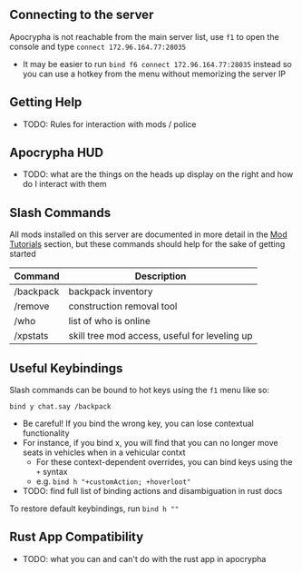## Connecting to the server
Apocrypha is not reachable from the main server list, use `f1` to open the console and type `connect 172.96.164.77:28035`

- It may be easier to run `bind f6 connect 172.96.164.77:28035` instead so you can use a hotkey from the menu without memorizing the server IP

## Getting Help
- TODO: Rules for interaction with mods / police
## Apocrypha HUD
- TODO: what are the things on the heads up display on the right and how do I
  interact with them
## Slash Commands
All mods installed on this server are documented in more detail in the [Mod Tutorials](mod-tutorials.md) section, but these commands should help for the sake of getting started

| Command   | Description                                   |
|-----------|-----------------------------------------------|
| /backpack | backpack inventory                            |
| /remove   | construction removal tool                     |
| /who      | list of who is online                         |
| /xpstats  | skill tree mod access, useful for leveling up |

## Useful Keybindings
Slash commands can be bound to hot keys using the `f1` menu like so:
```
bind y chat.say /backpack
```
    
- Be careful! If you bind the wrong key, you can lose contextual functionality
- For instance, if you bind x, you will find that you can no longer move seats in vehicles when in a vehicular contxt
    - For these context-dependent overrides, you can bind keys using the `+` syntax
    - e.g. `bind h "+customAction; +hoverloot"`
- TODO: find full list of binding actions and disambiguation in rust docs

To restore default keybindings, run `bind h ""`

## Rust App Compatibility
- TODO: what you can and can't do with the rust app in apocrypha
